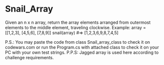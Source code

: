 # Snail_Array

Given an n x n array, return the array elements arranged from outermost elements to the middle element, traveling clockwise.
Example: 
array = [[1,2,3], [4,5,6], [7,8,9]]
snail(array) #=> [1,2,3,6,9,8,7,4,5]

P.S.: You may paste the code from class Snail_array_class to check it on codewars.com or run the Program.cs with attached class to check it on your PC with your own test strings.
P.P.S: Jagged array is used here according to challenge requirements. 
